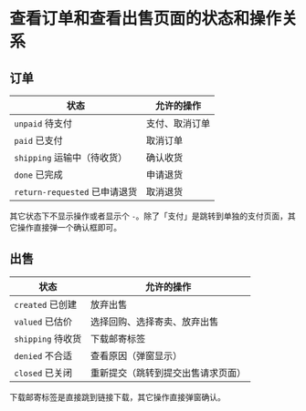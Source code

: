 # 查看订单和查看出售页面的状态和操作关系

## 订单

| 状态 | 允许的操作 |
| --- | -------- |
| `unpaid` 待支付 | 支付、取消订单 |
| `paid` 已支付 | 取消订单 |
| `shipping` 运输中（待收货） | 确认收货 |
| `done` 已完成 | 申请退货 |
| `return-requested` 已申请退货 | 取消退货 |

其它状态下不显示操作或者显示个 `-`。除了「支付」是跳转到单独的支付页面，其它操作直接弹一个确认框即可。

## 出售

| 状态 | 允许的操作 |
| --- | -------- |
| `created` 已创建 | 放弃出售 |
| `valued` 已估价 | 选择回购、选择寄卖、放弃出售 |
| `shipping` 待收货 | 下载邮寄标签 |
| `denied` 不合适 | 查看原因（弹窗显示） |
| `closed` 已关闭 | 重新提交（跳转到提交出售请求页面） |

下载邮寄标签是直接跳到链接下载，其它操作直接弹窗确认。

